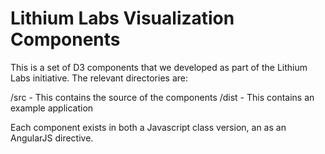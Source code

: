 Lithium Labs Visualization Components
=====================================

This is a set of D3 components that we developed as part of the Lithium Labs initiative. The relevant directories are:

/src - This contains the source of the components
/dist - This contains an example application

Each component exists in both a Javascript class version, an as an AngularJS directive.
